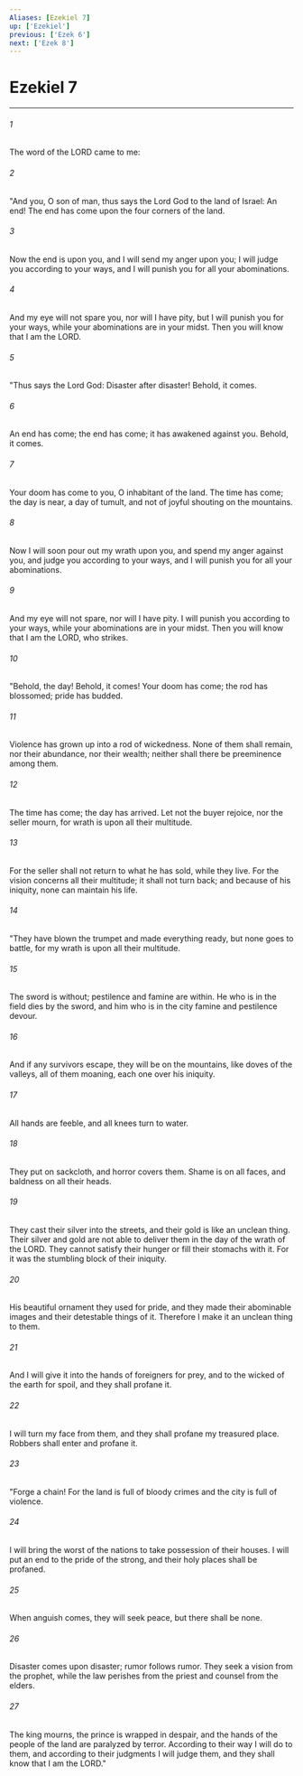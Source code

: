 ```yaml
---
Aliases: [Ezekiel 7]
up: ['Ezekiel']
previous: ['Ezek 6']
next: ['Ezek 8']
---
```

# Ezekiel 7
***



###### 1 
The word of the LORD came to me: 

###### 2 
"And you, O son of man, thus says the Lord God to the land of Israel: An end! The end has come upon the four corners of the land. 

###### 3 
Now the end is upon you, and I will send my anger upon you; I will judge you according to your ways, and I will punish you for all your abominations. 

###### 4 
And my eye will not spare you, nor will I have pity, but I will punish you for your ways, while your abominations are in your midst. Then you will know that I am the LORD. 

###### 5 
"Thus says the Lord God: Disaster after disaster! Behold, it comes. 

###### 6 
An end has come; the end has come; it has awakened against you. Behold, it comes. 

###### 7 
Your doom has come to you, O inhabitant of the land. The time has come; the day is near, a day of tumult, and not of joyful shouting on the mountains. 

###### 8 
Now I will soon pour out my wrath upon you, and spend my anger against you, and judge you according to your ways, and I will punish you for all your abominations. 

###### 9 
And my eye will not spare, nor will I have pity. I will punish you according to your ways, while your abominations are in your midst. Then you will know that I am the LORD, who strikes. 

###### 10 
"Behold, the day! Behold, it comes! Your doom has come; the rod has blossomed; pride has budded. 

###### 11 
Violence has grown up into a rod of wickedness. None of them shall remain, nor their abundance, nor their wealth; neither shall there be preeminence among them. 

###### 12 
The time has come; the day has arrived. Let not the buyer rejoice, nor the seller mourn, for wrath is upon all their multitude. 

###### 13 
For the seller shall not return to what he has sold, while they live. For the vision concerns all their multitude; it shall not turn back; and because of his iniquity, none can maintain his life. 

###### 14 
"They have blown the trumpet and made everything ready, but none goes to battle, for my wrath is upon all their multitude. 

###### 15 
The sword is without; pestilence and famine are within. He who is in the field dies by the sword, and him who is in the city famine and pestilence devour. 

###### 16 
And if any survivors escape, they will be on the mountains, like doves of the valleys, all of them moaning, each one over his iniquity. 

###### 17 
All hands are feeble, and all knees turn to water. 

###### 18 
They put on sackcloth, and horror covers them. Shame is on all faces, and baldness on all their heads. 

###### 19 
They cast their silver into the streets, and their gold is like an unclean thing. Their silver and gold are not able to deliver them in the day of the wrath of the LORD. They cannot satisfy their hunger or fill their stomachs with it. For it was the stumbling block of their iniquity. 

###### 20 
His beautiful ornament they used for pride, and they made their abominable images and their detestable things of it. Therefore I make it an unclean thing to them. 

###### 21 
And I will give it into the hands of foreigners for prey, and to the wicked of the earth for spoil, and they shall profane it. 

###### 22 
I will turn my face from them, and they shall profane my treasured place. Robbers shall enter and profane it. 

###### 23 
"Forge a chain! For the land is full of bloody crimes and the city is full of violence. 

###### 24 
I will bring the worst of the nations to take possession of their houses. I will put an end to the pride of the strong, and their holy places shall be profaned. 

###### 25 
When anguish comes, they will seek peace, but there shall be none. 

###### 26 
Disaster comes upon disaster; rumor follows rumor. They seek a vision from the prophet, while the law perishes from the priest and counsel from the elders. 

###### 27 
The king mourns, the prince is wrapped in despair, and the hands of the people of the land are paralyzed by terror. According to their way I will do to them, and according to their judgments I will judge them, and they shall know that I am the LORD."
